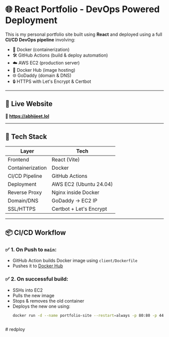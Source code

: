 # 🌐 React Portfolio - DevOps Powered Deployment

This is my personal portfolio site built using **React** and deployed using a full **CI/CD DevOps pipeline** involving:

- 🐳 Docker (containerization)
- 🛠️ GitHub Actions (build & deploy automation)
- ☁️ AWS EC2 (production server)
- 🔁 Docker Hub (image hosting)
- 🌐 GoDaddy (domain & DNS)
- 🔒 HTTPS with Let's Encrypt & Certbot

---

## 🚀 Live Website

**🔗 https://abhijeet.lol**

---

## 🧱 Tech Stack

| Layer            | Tech                             |
|------------------|----------------------------------|
| Frontend         | React (Vite)                     |
| Containerization | Docker                           |
| CI/CD Pipeline   | GitHub Actions                   |
| Deployment       | AWS EC2 (Ubuntu 24.04)           |
| Reverse Proxy    | Nginx inside Docker              |
| Domain/DNS       | GoDaddy → EC2 IP                 |
| SSL/HTTPS        | Certbot + Let's Encrypt          |

---

## 📦 CI/CD Workflow

### ✅ 1. On Push to `main`:
- GitHub Action builds Docker image using `client/Dockerfile`
- Pushes it to [Docker Hub](https://hub.docker.com/u/abhijeet55)

### ✅ 2. On successful build:
- SSHs into EC2
- Pulls the new image
- Stops & removes the old container
- Deploys the new one using:
  ```bash
  docker run -d --name portfolio-site --restart=always -p 80:80 -p 443:443 ...



#   r e d p l o y  
 